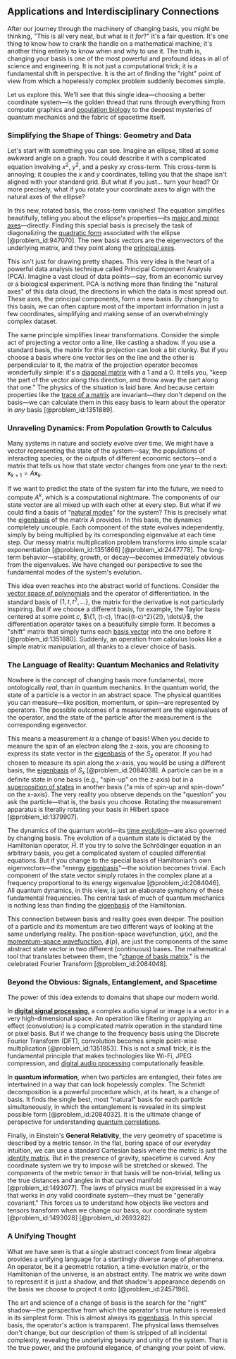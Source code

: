 ## Applications and Interdisciplinary Connections

After our journey through the machinery of changing basis, you might be thinking, "This is all very neat, but what is it *for*?" It's a fair question. It's one thing to know how to crank the handle on a mathematical machine; it's another thing entirely to know when and why to use it. The truth is, changing your basis is one of the most powerful and profound ideas in all of science and engineering. It is not just a computational trick; it is a fundamental shift in perspective. It is the art of finding the "right" point of view from which a hopelessly complex problem suddenly becomes simple.

Let us explore this. We'll see that this single idea—choosing a better coordinate system—is the golden thread that runs through everything from computer graphics and [population biology](@article_id:153169) to the deepest mysteries of quantum mechanics and the fabric of spacetime itself.

### Simplifying the Shape of Things: Geometry and Data

Let's start with something you can see. Imagine an ellipse, tilted at some awkward angle on a graph. You could describe it with a complicated equation involving $x^2$, $y^2$, and a pesky $xy$ cross-term. This cross-term is annoying; it couples the $x$ and $y$ coordinates, telling you that the shape isn't aligned with your standard grid. But what if you just... turn your head? Or more precisely, what if you rotate your coordinate axes to align with the natural axes of the ellipse?

In this new, rotated basis, the cross-term vanishes! The equation simplifies beautifully, telling you about the ellipse's properties—its [major and minor axes](@article_id:164125)—directly. Finding this special basis is precisely the task of diagonalizing the [quadratic form](@article_id:153003) associated with the ellipse [@problem_id:947070]. The new basis vectors are the eigenvectors of the underlying matrix, and they point along the [principal axes](@article_id:172197).

This isn't just for drawing pretty shapes. This very idea is the heart of a powerful data analysis technique called Principal Component Analysis (PCA). Imagine a vast cloud of data points—say, from an economic survey or a biological experiment. PCA is nothing more than finding the "natural axes" of this data cloud, the directions in which the data is most spread out. These axes, the principal components, form a new basis. By changing to this basis, we can often capture most of the important information in just a few coordinates, simplifying and making sense of an overwhelmingly complex dataset.

The same principle simplifies linear transformations. Consider the simple act of projecting a vector onto a line, like casting a shadow. If you use a standard basis, the matrix for this projection can look a bit clunky. But if you choose a basis where one vector lies *on* the line and the other is perpendicular to it, the matrix of the projection operator becomes wonderfully simple: it's a [diagonal matrix](@article_id:637288) with a 1 and a 0. It tells you, "keep the part of the vector along this direction, and throw away the part along that one." The physics of the situation is laid bare. And because certain properties like the [trace of a matrix](@article_id:139200) are invariant—they don't depend on the basis—we can calculate them in this easy basis to learn about the operator in *any* basis [@problem_id:1351889].

### Unraveling Dynamics: From Population Growth to Calculus

Many systems in nature and society evolve over time. We might have a vector representing the state of the system—say, the populations of interacting species, or the outputs of different economic sectors—and a matrix that tells us how that state vector changes from one year to the next: $\mathbf{x}_{k+1} = A\mathbf{x}_k$.

If we want to predict the state of the system far into the future, we need to compute $A^k$, which is a computational nightmare. The components of our state vector are all mixed up with each other at every step. But what if we could find a basis of "[natural modes](@article_id:276512)" for the system? This is precisely what the [eigenbasis](@article_id:150915) of the matrix $A$ provides. In this basis, the dynamics completely uncouple. Each component of the state evolves independently, simply by being multiplied by its corresponding eigenvalue at each time step. Our messy matrix multiplication problem transforms into simple scalar exponentiation [@problem_id:1351866] [@problem_id:2447778]. The long-term behavior—stability, growth, or decay—becomes immediately obvious from the eigenvalues. We have changed our perspective to see the fundamental modes of the system's evolution.

This idea even reaches into the abstract world of functions. Consider the [vector space of polynomials](@article_id:195710) and the operator of differentiation. In the standard basis of $\{1, t, t^2, \dots\}$, the matrix for the derivative is not particularly inspiring. But if we choose a different basis, for example, the Taylor basis centered at some point $c$, $\{1, (t-c), \frac{(t-c)^2}{2!}, \dots\}$, the differentiation operator takes on a beautifully simple form. It becomes a "shift" matrix that simply turns each [basis vector](@article_id:199052) into the one before it [@problem_id:1351880]. Suddenly, an operation from calculus looks like a simple matrix manipulation, all thanks to a clever choice of basis.

### The Language of Reality: Quantum Mechanics and Relativity

Nowhere is the concept of changing basis more fundamental, more
ontologically *real*, than in quantum mechanics. In the quantum world, the state of a particle is a vector in an abstract space. The physical quantities you can measure—like position, momentum, or spin—are represented by operators. The possible outcomes of a measurement are the eigenvalues of the operator, and the state of the particle after the measurement is the corresponding eigenvector.

This means a measurement *is* a change of basis! When you decide to measure the spin of an electron along the z-axis, you are choosing to express its state vector in the [eigenbasis](@article_id:150915) of the $S_z$ operator. If you had chosen to measure its spin along the x-axis, you would be using a different basis, the [eigenbasis](@article_id:150915) of $S_x$ [@problem_id:2084038]. A particle can be in a definite state in one basis (e.g., "spin-up" on the z-axis) but in a [superposition of states](@article_id:273499) in another basis ("a mix of spin-up and spin-down" on the x-axis). The very reality you observe depends on the "question" you ask the particle—that is, the basis you choose. Rotating the measurement apparatus is literally rotating your basis in Hilbert space [@problem_id:1379907].

The dynamics of the quantum world—its [time evolution](@article_id:153449)—are also governed by changing basis. The evolution of a quantum state is dictated by the Hamiltonian operator, $\hat{H}$. If you try to solve the Schrödinger equation in an arbitrary basis, you get a complicated system of coupled differential equations. But if you change to the special basis of Hamiltonian's own eigenvectors—the "energy [eigenbasis](@article_id:150915)"—the solution becomes trivial. Each component of the state vector simply rotates in the complex plane at a frequency proportional to its energy eigenvalue [@problem_id:2084046]. All quantum dynamics, in this view, is just an elaborate symphony of these fundamental frequencies. The central task of much of quantum mechanics is nothing less than finding the [eigenbasis](@article_id:150915) of the Hamiltonian.

This connection between basis and reality goes even deeper. The position of a particle and its momentum are two different ways of looking at the same underlying reality. The position-space wavefunction, $\psi(x)$, and the [momentum-space wavefunction](@article_id:271877), $\phi(p)$, are just the components of the same abstract state vector in two different (continuous) bases. The mathematical tool that translates between them, the "[change of basis matrix](@article_id:150845)," is the celebrated Fourier Transform [@problem_id:2084048].

### Beyond the Obvious: Signals, Entanglement, and Spacetime

The power of this idea extends to domains that shape our modern world.

In **[digital signal processing](@article_id:263166)**, a complex audio signal or image is a vector in a very high-dimensional space. An operation like filtering or applying an effect (convolution) is a complicated matrix operation in the standard time or pixel basis. But if we change to the frequency basis using the Discrete Fourier Transform (DFT), convolution becomes simple point-wise multiplication [@problem_id:1351853]. This is not a small trick; it is the fundamental principle that makes technologies like Wi-Fi, JPEG compression, and [digital audio processing](@article_id:265099) computationally feasible.

In **quantum information**, when two particles are entangled, their fates are intertwined in a way that can look hopelessly complex. The Schmidt decomposition is a powerful procedure which, at its heart, is a change of basis. It finds the single best, most "natural" basis for each particle simultaneously, in which the entanglement is revealed in its simplest possible form [@problem_id:2084032]. It is the ultimate change of perspective for understanding [quantum correlations](@article_id:135833).

Finally, in Einstein's **General Relativity**, the very geometry of spacetime is described by a metric tensor. In the flat, boring space of our everyday intuition, we can use a standard Cartesian basis where the metric is just the [identity matrix](@article_id:156230). But in the presence of gravity, spacetime is curved. Any coordinate system we try to impose will be stretched or skewed. The components of the metric tensor in that basis will be non-trivial, telling us the true distances and angles in that curved manifold [@problem_id:1493077]. The laws of physics must be expressed in a way that works in *any* valid coordinate system—they must be "generally covariant." This forces us to understand how objects like vectors and tensors transform when we change our basis, our coordinate system [@problem_id:1493028] [@problem_id:2693282].

### A Unifying Thought

What we have seen is that a single abstract concept from linear algebra provides a unifying language for a startlingly diverse range of phenomena. An operator, be it a geometric rotation, a time-evolution matrix, or the Hamiltonian of the universe, is an abstract entity. The matrix we write down to represent it is just a shadow, and that shadow's appearance depends on the basis we choose to project it onto [@problem_id:2457196].

The art and science of a change of basis is the search for the "right" shadow—the perspective from which the operator's true nature is revealed in its simplest form. This is almost always its [eigenbasis](@article_id:150915). In this special basis, the operator's action is transparent. The physical laws themselves don't change, but our description of them is stripped of all incidental complexity, revealing the underlying beauty and unity of the system. That is the true power, and the profound elegance, of changing your point of view.